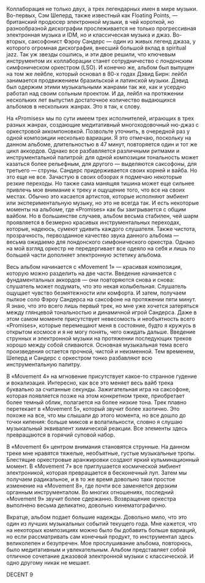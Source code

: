 Коллаборация не только двух, а трех легендарных имен в мире музыки. Во-первых, Сэм Шеперд, также известный как Floating Points, — британский продюсер электронной музыки, в чей короткой, но разнообразной дискографии прослеживается не только прогрессивная электронная музыка и IDM, но и классическая музыка и джаз. Во-вторых, саксофонист Фэроу Сандерс — один из живых легенд джаза, у которого огромная дискография, внесший большой вклад в spiritual jazz. Так уж звезды сошлись, и эти двое решили, что ключевым инструментом их коллаборации станет сотрудничество с лондонским симфоническом оркестром (LSO). И конечно же, альбом был выпущен на том же лейбле, который основал в 80-х годах Дэвид Бирн: лейбл занимается продвижением бразильской и латинской музыки. Дэвид был одержим этими музыкальными жанрами так же, как и усердно работал над своим сольным проектом. И да, лейбл на протяжении нескольких лет выпустил достаточное количество выдающихся альбомов в нескольких жанрах. Это я так, к слову.

На «Promises» мы по сути имеем трех исполнителей, играющих в трех разных жанрах, создающие медитативный многоходовочный ню-джаз с оркестровой аккомпоновкой. Позвольте уточнить, в очередной раз у одной композиции несколько вариации. Я это отмечаю, поскольку на данном альбоме, длительностью в 47 минут, повторяется один и тот же цикл аккордов. Однако все разбавляется различными ритмами и инструментальной палитрой: для одной композиции тональность может казаться более рельефным, для другого — выделяются саксофоны, для третьего — струны. Сандерс придерживается своих корней и вайба. Но это еще не все. Зачастую в своих обзорах я подмечаю некоторые резкие переходы. Но также сама манящяя тишина может еще сильнее привлечь мое внимание к треку и ощущение того, что все на своих местах. Обычно это касается артистов, которые исполняют эмбиент или экспериментальную музыку, но это не всегда так. И есть некоторые моменты на альбоме, где «Promises» как бы заигрывается с общим вайбом. Но в большинстве случаев, альбом весьма стабилен, чей шарм проявляется в безмерно красивых инструментальных переходах, которые, надеюсь, сумеют удивить каждого слушателя. Также чистота, прозрачность, первозданное качество звука данного альбома — весьма ожидаемо для лондонского симфонического оркестра. Однако на мой взгляд оркестр не передергивает все одеяло на себя и лишь по большей части дополняет электронную эстетику альбома.

Весь альбом начинается с «Movement 1» — красивая композиция, которую можно разделить на две части. Введение начинается с фундаментальных аккордов — они повторяются снова и снова: слушатель может подумать, что это некая колыбельная. Слушатель ощущает чувство безмятежности или комфорта. И затем, получаем пылкое соло Фэроу Сандерса на саксофоне на протяжении пяти минут. Я знаю, что это всего лишь первый трек, но мне уже хочется затеряться между глянцевой тональностью и динамичной игрой Сандерса. Даже в этом самом моменте присутствует невесомость и необъятность всего «Promises», которые перемещают меня в состояние, будто я кружусь в открытом космосе и я не могу понять, чего ожидать дальше. Введение струнных и электронной музыки на протяжении последующих треков хорошо между собой сливаются. Основная музыкальная тема всего произведения остается прочной, чистой и неизменной. Тем временем, Шеперд и Сандерс с оркестром тонко разбавляют всю инструментальную палитру.

В «Movement 4» на мгновение присутствует какое-то странное гудение и вокализация. Интересно, как все это меняет весь вайб трека буквально за считанные секунды. Зажигательная игра на саксофоне, которая появляется позже на этом конкретном треке, приобретает более темный облик, полагается на более низкие тона. Трек плавно перетекает в «Movement 5», который звучит более хаотично. Это похоже на все, что мы слышали до этого момента, но все дошло до точки кипения: больше миксов и волатильности, словно я слушаю музыкальный эквивалент химической реакции. Все элементы здесь превращаются в горячий суповой набор.

В «Movement 6» центром внимания становятся струнные. На данном треке мне нравятся тяжелые, необъятные, густые музыкальные тропы. Блестящие оркестровые аранжировки создают яркий кульминационный момент. В «Movement 7» все приглушается космической эмбиент электроникой, которая превращается в бесконечный луп. Затем мы получаем радикальное, и в то же время довольно таки простое изменение на «Movement 8», где почти все заменяется дерзким органным инструменталом. Во многих отношениях, последний «Movement 9» звучит более сдержанно. Возвращение оркестра выполнено весьма деликатно, довольно кинематографично.

Вкратце, альбом подает большие надежды. Довольно мило, что это один из лучших музыкальных событий текущего года. Мне кажется, что на некоторых композициях можно было бы добавить больше вариаций, но если рассматривать сам конечный продукт, то инструментал здесь великолепен и безупречен. Мое прослушивание альбома, повторюсь, было медитативным и увлекательным. Альбом представляет собой отличное сочетание джазовой электронной музыки с классической. И одно другому никак не мешает.

DECENT 9
